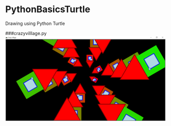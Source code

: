 # PythonBasicsTurtle
Drawing using Python Turtle

###crazyvilllage.py
![Village drawing by turtle](https://github.com/hrosicka/PythonBasicsTurtle/blob/master/doc/CrazyVillage.png)
